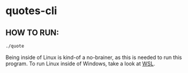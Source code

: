 # quotes-cli

## HOW TO RUN:
```bash
./quote
```

Being inside of Linux is kind-of a no-brainer, as this is needed to run this program.
To run Linux inside of Windows, take a look at [WSL](https://learn.microsoft.com/en-us/windows/wsl/install).
